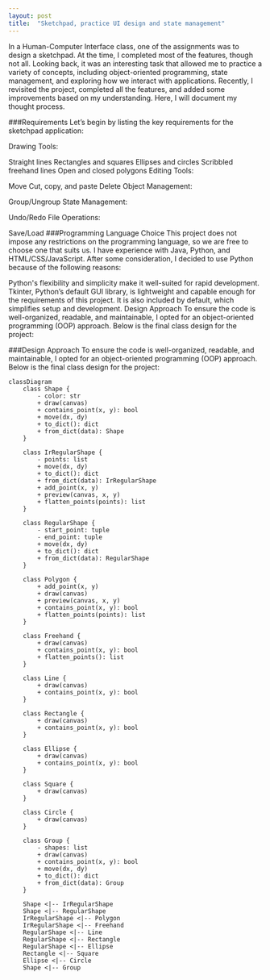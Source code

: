 ```yaml
---
layout: post
title:  "Sketchpad, practice UI design and state management"
---
```

In a Human-Computer Interface class, one of the assignments was to design a sketchpad. At the time, I completed most of the features, though not all. Looking back, it was an interesting task that allowed me to practice a variety of concepts, including object-oriented programming, state management, and exploring how we interact with applications. Recently, I revisited the project, completed all the features, and added some improvements based on my understanding. Here, I will document my thought process.

###Requirements
Let’s begin by listing the key requirements for the sketchpad application:

Drawing Tools:

Straight lines
Rectangles and squares
Ellipses and circles
Scribbled freehand lines
Open and closed polygons
Editing Tools:

Move
Cut, copy, and paste
Delete
Object Management:

Group/Ungroup
State Management:

Undo/Redo
File Operations:

Save/Load
###Programming Language Choice
This project does not impose any restrictions on the programming language, so we are free to choose one that suits us. I have experience with Java, Python, and HTML/CSS/JavaScript. After some consideration, I decided to use Python because of the following reasons:

Python's flexibility and simplicity make it well-suited for rapid development.
Tkinter, Python’s default GUI library, is lightweight and capable enough for the requirements of this project. It is also included by default, which simplifies setup and development.
Design Approach
To ensure the code is well-organized, readable, and maintainable, I opted for an object-oriented programming (OOP) approach. Below is the final class design for the project:

###Design Approach
To ensure the code is well-organized, readable, and maintainable, I opted for an object-oriented programming (OOP) approach. Below is the final class design for the project:

```mermaid
classDiagram
    class Shape {
        - color: str
        + draw(canvas)
        + contains_point(x, y): bool
        + move(dx, dy)
        + to_dict(): dict
        + from_dict(data): Shape
    }

    class IrRegularShape {
        - points: list
        + move(dx, dy)
        + to_dict(): dict
        + from_dict(data): IrRegularShape
        + add_point(x, y)
        + preview(canvas, x, y)
        + flatten_points(points): list
    }

    class RegularShape {
        - start_point: tuple
        - end_point: tuple
        + move(dx, dy)
        + to_dict(): dict
        + from_dict(data): RegularShape
    }

    class Polygon {
        + add_point(x, y)
        + draw(canvas)
        + preview(canvas, x, y)
        + contains_point(x, y): bool
        + flatten_points(points): list
    }

    class Freehand {
        + draw(canvas)
        + contains_point(x, y): bool
        + flatten_points(): list
    }

    class Line {
        + draw(canvas)
        + contains_point(x, y): bool
    }

    class Rectangle {
        + draw(canvas)
        + contains_point(x, y): bool
    }

    class Ellipse {
        + draw(canvas)
        + contains_point(x, y): bool
    }

    class Square {
        + draw(canvas)
    }

    class Circle {
        + draw(canvas)
    }

    class Group {
        - shapes: list
        + draw(canvas)
        + contains_point(x, y): bool
        + move(dx, dy)
        + to_dict(): dict
        + from_dict(data): Group
    }

    Shape <|-- IrRegularShape
    Shape <|-- RegularShape
    IrRegularShape <|-- Polygon
    IrRegularShape <|-- Freehand
    RegularShape <|-- Line
    RegularShape <|-- Rectangle
    RegularShape <|-- Ellipse
    Rectangle <|-- Square
    Ellipse <|-- Circle
    Shape <|-- Group
```